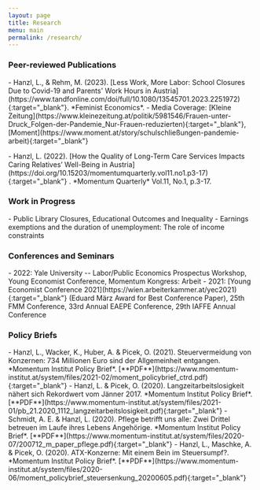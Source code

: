 ```yaml
---
layout: page
title: Research
menu: main
permalink: /research/
---
```



### Peer-reviewed Publications
<p> </p>
- Hanzl, L., & Rehm, M. (2023). [Less Work, More Labor: School Closures Due to Covid-19 and Parents' Work Hours in Austria](https://www.tandfonline.com/doi/full/10.1080/13545701.2023.2251972){:target="_blank"}. *Feminist Economics*.
  - Media Coverage: [Kleine Zeitung](https://www.kleinezeitung.at/politik/5981546/Frauen-unter-Druck_Folgen-der-Pandemie_Nur-Frauen-reduzierten){:target="_blank"}, [Moment](https://www.moment.at/story/schulschließungen-pandemie-arbeit){:target="_blank"}
<p> </p>

<p> </p>
- Hanzl, L. (2022). [How the Quality of Long-Term Care Services Impacts Caring Relatives’ Well-Being in Austria](https://doi.org/10.15203/momentumquarterly.vol11.no1.p3-17){:target="_blank"} . *Momentum Quarterly* Vol.11, No.1, p.3-17. 
<p> </p>

### Work in Progress
<p> </p>
- Public Library Closures, Educational Outcomes and Inequality
- Earnings exemptions and the duration of unemployment: The role of income constraints
<p> </p>

### Conferences and Seminars
<p> </p>
- 2022: Yale University -- Labor/Public Economics Prospectus Workshop, Young Economist Conference, Momentum Kongress: Arbeit
- 2021: [Young Economist Conference 2021](https://wien.arbeiterkammer.at/yec2021){:target="_blank"} (Eduard März Award for Best Conference Paper), 25th FMM Conference, 33rd Annual EAEPE Conference, 29th IAFFE Annual Conference
<p> </p>

### Policy Briefs
<p> </p>
- Hanzl, L., Wacker, K., Huber, A. & Picek, O. (2021). Steuervermeidung von Konzernen: 734 Millionen Euro sind der Allgemeinheit entgangen. *Momentum Institut Policy Brief*. [**PDF**](https://www.momentum-institut.at/system/files/2021-02/moment_policybrief_ctrd.pdf){:target="_blank"}
- Hanzl, L. & Picek, O. (2020). Langzeitarbeitslosigkeit nähert sich Rekordwert vom Jänner 2017. *Momentum Institut Policy Brief*. [**PDF**](https://www.momentum-institut.at/system/files/2021-01/pb_21.2020_1112_langzeitarbeitslosigkeit.pdf){:target="_blank"}
- Schmidt, A. E. & Hanzl, L. (2020). Pflege betrifft uns alle: Zwei Drittel betreuen im Laufe ihres Lebens Angehörige. *Momentum Institut Policy Brief*. [**PDF**](https://www.momentum-institut.at/system/files/2020-07/200712_m_paper_pflege.pdf){:target="_blank"}
- Hanzl, L., Maschke, A. & Picek, O. (2020). ATX-Konzerne: Mit einem Bein im Steuersumpf?. *Momentum Institut Policy Brief*. [**PDF**](https://www.momentum-institut.at/system/files/2020-06/moment_policybrief_steuersenkung_20200605.pdf){:target="_blank"}
<p> </p>
